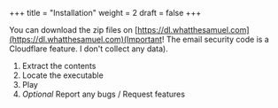 +++
title = "Installation"
weight = 2
draft = false
+++

You can download the zip files on [https://dl.whatthesamuel.com](https://dl.whatthesamuel.com)(Important! The email security code is a Cloudflare feature. I don't collect any data).

1. Extract the contents
2. Locate the executable
3. Play
4. *Optional* Report any bugs / Request features